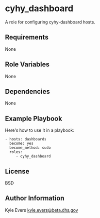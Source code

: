 cyhy_dashboard
==============

A role for configuring cyhy-dashboard hosts.

Requirements
------------

None

Role Variables
--------------

None

Dependencies
------------

None

Example Playbook
----------------

Here's how to use it in a playbook:

    - hosts: dashboards
      become: yes
      become_method: sudo
      roles:
         - cyhy_dashboard

License
-------

BSD

Author Information
------------------

Kyle Evers <kyle.evers@beta.dhs.gov>

